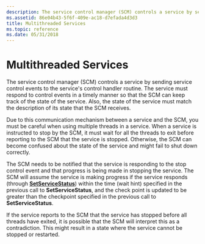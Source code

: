 ```yaml
---
description: The service control manager (SCM) controls a service by sending service control events to the services control handler routine.
ms.assetid: 86e04b43-5f6f-409e-ac18-d7efada4d3d3
title: Multithreaded Services
ms.topic: reference
ms.date: 05/31/2018
---
```


# Multithreaded Services

The service control manager (SCM) controls a service by sending service control events to the service's control handler routine. The service must respond to control events in a timely manner so that the SCM can keep track of the state of the service. Also, the state of the service must match the description of its state that the SCM receives.

Due to this communication mechanism between a service and the SCM, you must be careful when using multiple threads in a service. When a service is instructed to stop by the SCM, it must wait for all the threads to exit before reporting to the SCM that the service is stopped. Otherwise, the SCM can become confused about the state of the service and might fail to shut down correctly.

The SCM needs to be notified that the service is responding to the stop control event and that progress is being made in stopping the service. The SCM will assume the service is making progress if the service responds (through [**SetServiceStatus**](/windows/desktop/api/Winsvc/nf-winsvc-setservicestatus)) within the time (wait hint) specified in the previous call to **SetServiceStatus**, and the check point is updated to be greater than the checkpoint specified in the previous call to **SetServiceStatus**.

If the service reports to the SCM that the service has stopped before all threads have exited, it is possible that the SCM will interpret this as a contradiction. This might result in a state where the service cannot be stopped or restarted.

 

 



